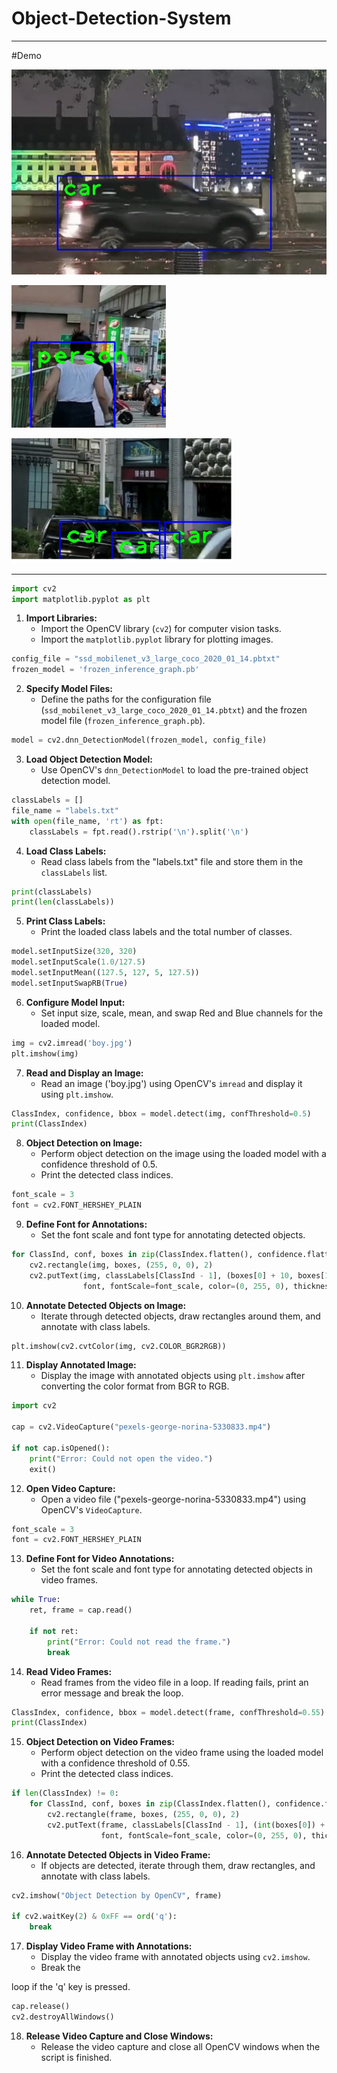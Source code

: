# Object-Detection-System
---------------------------------------------------------------------------------------
#Demo

![](https://github.com/developer-venish/Object-Detection-System/blob/main/1.png)

![](https://github.com/developer-venish/Object-Detection-System/blob/main/2.png)

![](https://github.com/developer-venish/Object-Detection-System/blob/main/3.png)

---------------------------------------------------------------------------------------


```python
import cv2 
import matplotlib.pyplot as plt
```

1. **Import Libraries:**
   - Import the OpenCV library (`cv2`) for computer vision tasks.
   - Import the `matplotlib.pyplot` library for plotting images.

```python
config_file = "ssd_mobilenet_v3_large_coco_2020_01_14.pbtxt"
frozen_model = 'frozen_inference_graph.pb'
```

2. **Specify Model Files:**
   - Define the paths for the configuration file (`ssd_mobilenet_v3_large_coco_2020_01_14.pbtxt`) and the frozen model file (`frozen_inference_graph.pb`).

```python
model = cv2.dnn_DetectionModel(frozen_model, config_file)
```

3. **Load Object Detection Model:**
   - Use OpenCV's `dnn_DetectionModel` to load the pre-trained object detection model.

```python
classLabels = []
file_name = "labels.txt"
with open(file_name, 'rt') as fpt:
    classLabels = fpt.read().rstrip('\n').split('\n')
```

4. **Load Class Labels:**
   - Read class labels from the "labels.txt" file and store them in the `classLabels` list.

```python
print(classLabels)
print(len(classLabels))
```

5. **Print Class Labels:**
   - Print the loaded class labels and the total number of classes.

```python
model.setInputSize(320, 320)
model.setInputScale(1.0/127.5)
model.setInputMean((127.5, 127, 5, 127.5))
model.setInputSwapRB(True)
```

6. **Configure Model Input:**
   - Set input size, scale, mean, and swap Red and Blue channels for the loaded model.

```python
img = cv2.imread('boy.jpg')
plt.imshow(img)
```

7. **Read and Display an Image:**
   - Read an image ('boy.jpg') using OpenCV's `imread` and display it using `plt.imshow`.

```python
ClassIndex, confidence, bbox = model.detect(img, confThreshold=0.5)
print(ClassIndex)
```

8. **Object Detection on Image:**
   - Perform object detection on the image using the loaded model with a confidence threshold of 0.5.
   - Print the detected class indices.

```python
font_scale = 3
font = cv2.FONT_HERSHEY_PLAIN
```

9. **Define Font for Annotations:**
   - Set the font scale and font type for annotating detected objects.

```python
for ClassInd, conf, boxes in zip(ClassIndex.flatten(), confidence.flatten(), bbox):
    cv2.rectangle(img, boxes, (255, 0, 0), 2)
    cv2.putText(img, classLabels[ClassInd - 1], (boxes[0] + 10, boxes[1] + 40),
                font, fontScale=font_scale, color=(0, 255, 0), thickness=3)
```

10. **Annotate Detected Objects on Image:**
    - Iterate through detected objects, draw rectangles around them, and annotate with class labels.

```python
plt.imshow(cv2.cvtColor(img, cv2.COLOR_BGR2RGB))
```

11. **Display Annotated Image:**
    - Display the image with annotated objects using `plt.imshow` after converting the color format from BGR to RGB.

```python
import cv2

cap = cv2.VideoCapture("pexels-george-norina-5330833.mp4")

if not cap.isOpened():
    print("Error: Could not open the video.")
    exit()
```

12. **Open Video Capture:**
    - Open a video file ("pexels-george-norina-5330833.mp4") using OpenCV's `VideoCapture`.

```python
font_scale = 3
font = cv2.FONT_HERSHEY_PLAIN
```

13. **Define Font for Video Annotations:**
    - Set the font scale and font type for annotating detected objects in video frames.

```python
while True:
    ret, frame = cap.read()

    if not ret:
        print("Error: Could not read the frame.")
        break
```

14. **Read Video Frames:**
    - Read frames from the video file in a loop. If reading fails, print an error message and break the loop.

```python
ClassIndex, confidence, bbox = model.detect(frame, confThreshold=0.55)
print(ClassIndex)
```

15. **Object Detection on Video Frames:**
    - Perform object detection on the video frame using the loaded model with a confidence threshold of 0.55.
    - Print the detected class indices.

```python
if len(ClassIndex) != 0:
    for ClassInd, conf, boxes in zip(ClassIndex.flatten(), confidence.flatten(), bbox):
        cv2.rectangle(frame, boxes, (255, 0, 0), 2)
        cv2.putText(frame, classLabels[ClassInd - 1], (int(boxes[0]) + 10, int(boxes[1]) + 40),
                    font, fontScale=font_scale, color=(0, 255, 0), thickness=3)
```

16. **Annotate Detected Objects in Video Frame:**
    - If objects are detected, iterate through them, draw rectangles, and annotate with class labels.

```python
cv2.imshow("Object Detection by OpenCV", frame)

if cv2.waitKey(2) & 0xFF == ord('q'):
    break
```

17. **Display Video Frame with Annotations:**
    - Display the video frame with annotated objects using `cv2.imshow`.
    - Break the

 loop if the 'q' key is pressed.

```python
cap.release()
cv2.destroyAllWindows()
```

18. **Release Video Capture and Close Windows:**
    - Release the video capture and close all OpenCV windows when the script is finished.
